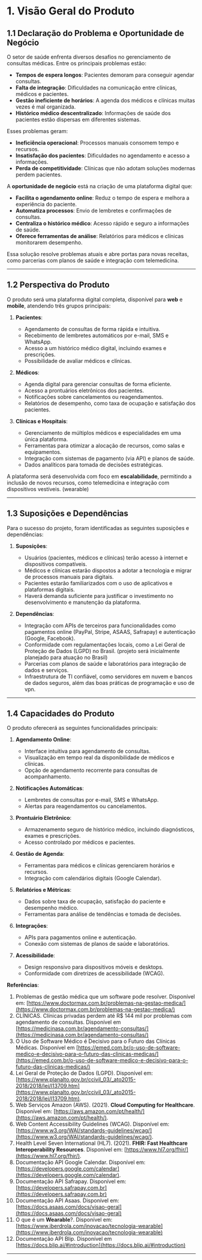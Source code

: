 # 1. Visão Geral do Produto

## 1.1 Declaração do Problema e Oportunidade de Negócio

O setor de saúde enfrenta diversos desafios no gerenciamento de consultas médicas. Entre os principais problemas estão:
- **Tempos de espera longos**: Pacientes demoram para conseguir agendar consultas.
- **Falta de integração**: Dificuldades na comunicação entre clínicas, médicos e pacientes.
- **Gestão ineficiente de horários**: A agenda dos médicos e clínicas muitas vezes é mal organizada.
- **Histórico médico descentralizado**: Informações de saúde dos pacientes estão dispersas em diferentes sistemas.

Esses problemas geram:
- **Ineficiência operacional**: Processos manuais consomem tempo e recursos.
- **Insatisfação dos pacientes**: Dificuldades no agendamento e acesso a informações.
- **Perda de competitividade**: Clínicas que não adotam soluções modernas perdem pacientes.

A **oportunidade de negócio** está na criação de uma plataforma digital que:
- **Facilita o agendamento online**: Reduz o tempo de espera e melhora a experiência do paciente.
- **Automatiza processos**: Envio de lembretes e confirmações de consultas.
- **Centraliza o histórico médico**: Acesso rápido e seguro a informações de saúde.
- **Oferece ferramentas de análise**: Relatórios para médicos e clínicas monitorarem desempenho.

Essa solução resolve problemas atuais e abre portas para novas receitas, como parcerias com planos de saúde e integração com telemedicina.

---

## 1.2 Perspectiva do Produto

O produto será uma plataforma digital completa, disponível para **web** e **mobile**, atendendo três grupos principais:

1. **Pacientes**:
   - Agendamento de consultas de forma rápida e intuitiva.
   - Recebimento de lembretes automáticos por e-mail, SMS e WhatsApp.
   - Acesso a um histórico médico digital, incluindo exames e prescrições.
   - Possibilidade de avaliar médicos e clínicas.

2. **Médicos**:
   - Agenda digital para gerenciar consultas de forma eficiente.
   - Acesso a prontuários eletrônicos dos pacientes.
   - Notificações sobre cancelamentos ou reagendamentos.
   - Relatórios de desempenho, como taxa de ocupação e satisfação dos pacientes.

3. **Clínicas e Hospitais**:
   - Gerenciamento de múltiplos médicos e especialidades em uma única plataforma.
   - Ferramentas para otimizar a alocação de recursos, como salas e equipamentos.
   - Integração com sistemas de pagamento (via API) e planos de saúde.
   - Dados analíticos para tomada de decisões estratégicas.

A plataforma será desenvolvida com foco em **escalabilidade**, permitindo a inclusão de novos recursos, como telemedicina e integração com dispositivos vestíveis. (wearable)

---

## 1.3 Suposições e Dependências

Para o sucesso do projeto, foram identificadas as seguintes suposições e dependências:

1. **Suposições**:
   - Usuários (pacientes, médicos e clínicas) terão acesso à internet e dispositivos compatíveis.
   - Médicos e clínicas estarão dispostos a adotar a tecnologia e migrar de processos manuais para digitais.
   - Pacientes estarão familiarizados com o uso de aplicativos e plataformas digitais.
   - Haverá demanda suficiente para justificar o investimento no desenvolvimento e manutenção da plataforma.

2. **Dependências**:
   - Integração com APIs de terceiros para funcionalidades como pagamentos online (PayPal, Stripe, ASAAS, Safrapay) e autenticação (Google, Facebook).
   - Conformidade com regulamentações locais, como a Lei Geral de Proteção de Dados (LGPD) no Brasil. (projeto será inicialmente planejado para atuação no Brasil)
   - Parcerias com planos de saúde e laboratórios para integração de dados e serviços.
   - Infraestrutura de TI confiável, como servidores em nuvem e bancos de dados seguros, além das boas práticas de programação e uso de vpn.

---

## 1.4 Capacidades do Produto

O produto oferecerá as seguintes funcionalidades principais:

1. **Agendamento Online**:
   - Interface intuitiva para agendamento de consultas.
   - Visualização em tempo real da disponibilidade de médicos e clínicas.
   - Opção de agendamento recorrente para consultas de acompanhamento.

2. **Notificações Automáticas**:
   - Lembretes de consultas por e-mail, SMS e WhatsApp.
   - Alertas para reagendamentos ou cancelamentos.

3. **Prontuário Eletrônico**:
   - Armazenamento seguro de histórico médico, incluindo diagnósticos, exames e prescrições.
   - Acesso controlado por médicos e pacientes.

4. **Gestão de Agenda**:
   - Ferramentas para médicos e clínicas gerenciarem horários e recursos.
   - Integração com calendários digitais (Google Calendar).

5. **Relatórios e Métricas**:
   - Dados sobre taxa de ocupação, satisfação do paciente e desempenho médico.
   - Ferramentas para análise de tendências e tomada de decisões.

6. **Integrações**:
   - APIs para pagamentos online e autenticação.
   - Conexão com sistemas de planos de saúde e laboratórios.

7. **Acessibilidade**:
   - Design responsivo para dispositivos móveis e desktops.
   - Conformidade com diretrizes de acessibilidade (WCAG).

**Referências**:

1. Problemas de gestão médica que um software pode resolver. Disponível em: [https://www.doctormax.com.br/problemas-na-gestao-medica/](https://www.doctormax.com.br/problemas-na-gestao-medica/)
2. CLÍNICAS. Clínicas privadas perdem até R$ 144 mil por problemas com agendamento de consultas. Disponível em [https://medicinasa.com.br/agendamento-consultas/](https://medicinasa.com.br/agendamento-consultas/)
3. O Uso de Software Médico é Decisivo para o Futuro das Clínicas Médicas. Disponível em [https://emed.com.br/o-uso-de-software-medico-e-decisivo-para-o-futuro-das-clinicas-medicas/](https://emed.com.br/o-uso-de-software-medico-e-decisivo-para-o-futuro-das-clinicas-medicas/)
2. Lei Geral de Proteção de Dados (LGPD). Disponível em: [https://www.planalto.gov.br/ccivil_03/_ato2015-2018/2018/lei/l13709.htm](https://www.planalto.gov.br/ccivil_03/_ato2015-2018/2018/lei/l13709.htm).
7. Web Serviços Amazon (AWS). (2021). **Cloud Computing for Healthcare**. Disponível em: [https://aws.amazon.com/pt/health/](https://aws.amazon.com/pt/health/).
8. Web Content Accessibility Guidelines (WCAG). Disponível em: [https://www.w3.org/WAI/standards-guidelines/wcag/](https://www.w3.org/WAI/standards-guidelines/wcag/).
9. Health Level Seven International (HL7). (2021). **FHIR: Fast Healthcare Interoperability Resources**. Disponível em: [https://www.hl7.org/fhir/](https://www.hl7.org/fhir/).
10. Documentação API Google Calendar. Disponível em: [https://developers.google.com/calendar](https://developers.google.com/calendar).
11. Documentação API Safrapay. Disponível em: [https://developers.safrapay.com.br](https://developers.safrapay.com.br)
12. Documentação API Asaas. Disponível em: [https://docs.asaas.com/docs/visao-geral](https://docs.asaas.com/docs/visao-geral)
13. O que é um **Wearable**?. Disponível em: [https://www.iberdrola.com/inovacao/tecnologia-wearable](https://www.iberdrola.com/inovacao/tecnologia-wearable)
14. Documentação API Blip. Disponível em [https://docs.blip.ai/#introduction](https://docs.blip.ai/#introduction)
---